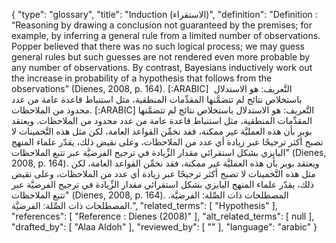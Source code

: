 {
    "type": "glossary",
    "title": "Induction (الاستقراء)",
    "definition": "Definition : “Reasoning by drawing a conclusion not guaranteed by the premises; for example, by inferring a general rule from a limited number of observations. Popper believed that there was no such logical process; we may guess general rules but such guesses are not rendered even more probable by any number of observations. By contrast, Bayesians inductively work out the increase in probability of a hypothesis that follows from the observations” (Dienes, 2008, p. 164). [:ARABIC]  التَّعريف: هو الاستدلال باستخلاص نتائج لم تتضمَّنها المقدِّمات المنطقية، مثل استنباط قاعدة عامة من عدد محدود من الملاحظات. [:ARABIC] التَّعريف: هو الاستدلال باستخلاص نتائج لم تتضمَّنها المقدِّمات المنطقية، مثل استنباط قاعدة عامة من عدد محدود من الملاحظات. ويعتقد بوبر بأن هذه العمليَّة غير ممكنة، فقد نخمِّن القواعد العامة، لكن مثل هذه التَّخمينات لا تصبح أكثر ترجيحًا عبر زيادة أي عدد من الملاحظات، وعلى نقيض ذلك، يقدّر علماء المنهج البايزي بشكل استقرائي مقدار الزِّيادة في ترجيح الفرضيَّة عبر تتبع الملاحظات\" (Dienes, 2008, p. 164). ويعتقد بوبر بأن هذه العمليَّة غير ممكنة، فقد نخمِّن القواعد العامة، لكن مثل هذه التَّخمينات لا تصبح أكثر ترجيحًا عبر زيادة أي عدد من الملاحظات، وعلى نقيض ذلك، يقدّر علماء المنهج البايزي بشكل استقرائي مقدار الزِّيادة في ترجيح الفرضيَّة عبر تتبع الملاحظات\" (Dienes, 2008, p. 164). المصطلحات ذات الصِّلة: الفرضيَّة. المصطلحات ذات الصِّلة: الفرضيَّة.",
    "related_terms": [
        "Hypothesis"
    ],
    "references": [
        "Reference : Dienes (2008)"
    ],
    "alt_related_terms": [
        null
    ],
    "drafted_by": [
        "Alaa Aldoh"
    ],
    "reviewed_by": [
        ""
    ],
    "language": "arabic"
}